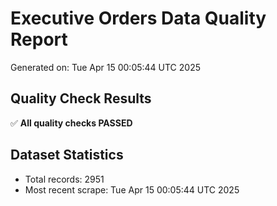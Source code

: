 # Executive Orders Data Quality Report
Generated on: Tue Apr 15 00:05:44 UTC 2025

## Quality Check Results
✅ **All quality checks PASSED**

## Dataset Statistics
- Total records: 2951
- Most recent scrape: Tue Apr 15 00:05:44 UTC 2025
